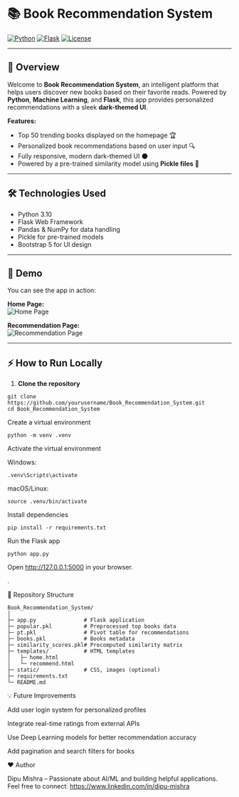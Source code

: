 # 📚 Book Recommendation System

[![Python](https://img.shields.io/badge/Python-3.10-blue)](https://www.python.org/) 
[![Flask](https://img.shields.io/badge/Flask-2.3-green)](https://flask.palletsprojects.com/)
[![License](https://img.shields.io/badge/License-MIT-red)](LICENSE)

---

## 🌟 Overview
Welcome to **Book Recommendation System**, an intelligent platform that helps users discover new books based on their favorite reads. Powered by **Python**, **Machine Learning**, and **Flask**, this app provides personalized recommendations with a sleek **dark-themed UI**.  

**Features:**
- Top 50 trending books displayed on the homepage 🏆  
- Personalized book recommendations based on user input 🔍  
- Fully responsive, modern dark-themed UI 🌑  
- Powered by a pre-trained similarity model using **Pickle files** 🧠  

---

## 🛠 Technologies Used
- Python 3.10  
- Flask Web Framework  
- Pandas & NumPy for data handling  
- Pickle for pre-trained models  
- Bootstrap 5 for UI design  

---

## 🚀 Demo
You can see the app in action:

**Home Page:**  
![Home Page](screenshots/home_page.png)  

**Recommendation Page:**  
![Recommendation Page](screenshots/recommend_page.png)  

---

## ⚡ How to Run Locally
1. **Clone the repository**
```
git clone https://github.com/yourusername/Book_Recommendation_System.git
cd Book_Recommendation_System
```

Create a virtual environment
```
python -m venv .venv
```

Activate the virtual environment

Windows:
```
.venv\Scripts\activate
```

macOS/Linux:
```
source .venv/bin/activate
```

Install dependencies
```
pip install -r requirements.txt
```

Run the Flask app
```
python app.py
```

Open http://127.0.0.1:5000 in your browser.

.

📂 Repository Structure
```
Book_Recommendation_System/
│
├─ app.py               # Flask application
├─ popular.pkl          # Preprocessed top books data
├─ pt.pkl               # Pivot table for recommendations
├─ books.pkl            # Books metadata
├─ similarity_scores.pkl# Precomputed similarity matrix
├─ templates/           # HTML templates
│   ├─ home.html
│   └─ recommend.html
├─ static/              # CSS, images (optional)
├─ requirements.txt
└─ README.md
```

💡 Future Improvements

Add user login system for personalized profiles

Integrate real-time ratings from external APIs

Use Deep Learning models for better recommendation accuracy

Add pagination and search filters for books

❤️ Author

Dipu Mishra – Passionate about AI/ML and building helpful applications.
Feel free to connect: https://www.linkedin.com/in/dipu-mishra
